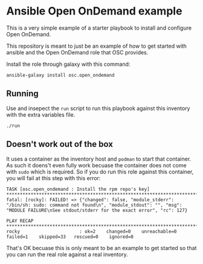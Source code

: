# Ansible Open OnDemand example

This is a very simple example of a starter playbook to install
and configure Open OnDemand.

This repository is meant to just be an example of how to get started
with ansible and the Open OnDemand role that OSC provides.

Install the role through galaxy with this command:

```
ansible-galaxy install osc.open_ondemand
```

## Running

Use and insepect the `run` script to run this playbook against this inventory
with the extra variables file.

```
./run
```

## Doesn't work out of the box

It uses a container as the inventory host and `podman` to start
that container. As such it doens't even fully work becuase the container
does not come with `sudo` which is required.  So if you do run this role
against this container, you will fail at this step with this error:

```
TASK [osc.open_ondemand : Install the rpm repo's key] ***********************************************************************************************************************************
fatal: [rocky]: FAILED! => {"changed": false, "module_stderr": "/bin/sh: sudo: command not found\n", "module_stdout": "", "msg": "MODULE FAILURE\nSee stdout/stderr for the exact error", "rc": 127}

PLAY RECAP ******************************************************************************************************************************************************************************
rocky                      : ok=2    changed=0    unreachable=0    failed=1    skipped=33   rescued=0    ignored=0
```

That's OK becuase this is only meant to be an example to get started
so that you can run the real role against a real inventory.